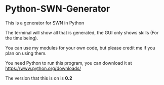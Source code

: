 # Python-SWN-Generator
This is a generator for SWN in Python

The terminal will show all that is generated, the GUI only shows skills (For the time being).

You can use my modules for your own code, but please credit me if you plan on using them.

You need Python to run this program, you can download it at https://www.python.org/downloads/

The version that this is on is **0.2**
